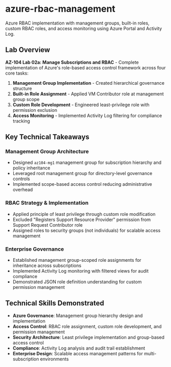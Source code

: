# azure-rbac-management
Azure RBAC implementation with management groups, built-in roles, custom RBAC roles, and access monitoring using Azure Portal and Activity Log.


## Lab Overview

**AZ-104 Lab 02a: Manage Subscriptions and RBAC** - Complete implementation of Azure's role-based access control framework across four core tasks:

1. **Management Group Implementation** - Created hierarchical governance structure
2. **Built-in Role Assignment** - Applied VM Contributor role at management group scope  
3. **Custom Role Development** - Engineered least-privilege role with permission exclusion
4. **Access Monitoring** - Implemented Activity Log filtering for compliance tracking

## Key Technical Takeaways

### Management Group Architecture
- Designed `az104-mg1` management group for subscription hierarchy and policy inheritance
- Leveraged root management group for directory-level governance controls
- Implemented scope-based access control reducing administrative overhead

### RBAC Strategy & Implementation
- Applied principle of least privilege through custom role modification
- Excluded "Registers Support Resource Provider" permission from Support Request Contributor role
- Assigned roles to security groups (not individuals) for scalable access management

### Enterprise Governance
- Established management group-scoped role assignments for inheritance across subscriptions
- Implemented Activity Log monitoring with filtered views for audit compliance
- Demonstrated JSON role definition understanding for custom permission management

## Technical Skills Demonstrated

- **Azure Governance**: Management group hierarchy design and implementation
- **Access Control**: RBAC role assignment, custom role development, and permission management
- **Security Architecture**: Least privilege implementation and group-based access control
- **Compliance**: Activity Log analysis and audit trail establishment
- **Enterprise Design**: Scalable access management patterns for multi-subscription environments
